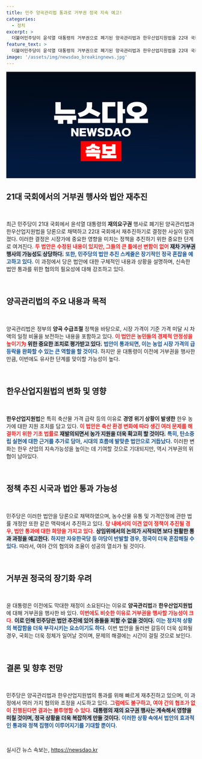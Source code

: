 ```yaml
---
title: 민주 양곡관리법 통과로 거부권 정국 지속 예고!
categories:
  - 정치
excerpt: >
  더불어민주당이 윤석열 대통령의 거부권으로 폐기된 양곡관리법과 한우산업지원법을 22대 국회에서 재추진하기로 결정했습니다. 수정된 내용에도 불구하고, 다시 한 번 거부권이 행사될 가능성이 큰 상황입니다. 이를 통해 국회 내 갈등과 법안 통과가 초래할 긴장감이 커질 전망입니다.
feature_text: >
  더불어민주당이 윤석열 대통령의 거부권으로 폐기된 양곡관리법과 한우산업지원법을 22대 국회에서 재추진하기로 결정했습니다. 수정된 내용에도 불구하고, 다시 한 번 거부권이 행사될 가능성이 큰 상황입니다. 이를 통해 국회 내 갈등과 법안 통과가 초래할 긴장감이 커질 전망입니다.
image: '/assets/img/newsdao_breakingnews.jpg'
---
```


<p><img src="/assets/img/newsdao_breakingnews.jpg" alt="ranknews 속보" /></p>

<h2 data-ke-size="size26">21대 국회에서의 거부권 행사와 법안 재추진</h2>

<p data-ke-size="size16">&nbsp;</p>

<p data-ke-size="size16">최근 민주당이 21대 국회에서 윤석열 대통령의 <b>재의요구권</b> 행사로 폐기된 양곡관리법과 한우산업지원법을 당론으로 채택하고 22대 국회에서 재추진하기로 결정한 사실이 알려졌다. 이러한 결정은 시장가에 중요한 영향을 미치는 정책을 추진하기 위한 중요한 단계로 여겨진다. <b><span style="color: #ee2323;">두 법안은 수정된 내용이 있지만, 그들의 큰 틀에선 변함이 없어 </span></b><b><span style="background-color: #21538527;">재차 거부권 행사의 가능성도 상당하다.</span></b> <b><span style="color: #1a5490;">또한, 민주당의 법안 추진 스케줄은 장기적인 정국 혼잡을 예고하고 있다.</span></b> 이 과정에서 당은 법안에 대한 구체적인 내용과 상황을 설명하며, 신속한 법안 통과를 위한 협의의 필요성에 대해 강조하고 있다.</p>

<p data-ke-size="size16">&nbsp;</p>

<h2 data-ke-size="size26">양곡관리법의 주요 내용과 목적</h2>

<p data-ke-size="size16">&nbsp;</p>

<p data-ke-size="size16">양곡관리법은 정부의 <b>양곡 수급조절</b> 정책을 바탕으로, 시장 가격이 기준 가격 미달 시 차액의 일정 비율을 보전하는 내용을 포함하고 있다. <b><span style="color: #ee2323;">이 법안은 농민들의 경제적 안정성을 높이기为</span></b> <b><span style="background-color: #21538527;">위한 중요한 조치로 평가받고 있다.</span></b> <b><span style="color: #1a5490;">법안이 통과되면, 이는 농업 시장 가격의 급등락을 완화할 수 있는 큰 역할을 할 것이다.</span></b> 하지만 윤 대통령이 이전에 거부권을 행사한 만큼, 이번에도 유사한 단계를 맞이할 가능성이 높다.</p>

<p data-ke-size="size16">&nbsp;</p>

<h2 data-ke-size="size26">한우산업지원법의 변화 및 영향</h2>

<p data-ke-size="size16">&nbsp;</p>

<p data-ke-size="size16"><b>한우산업지원법</b>은 특히 축산물 가격 급락 등의 이유로 <b>경영 위기 상황이 발생한</b> 한우 농가에 대한 지원 조치를 담고 있다. <b><span style="color: #ee2323;">이 법안은 축산 환경 변화에 따라 생긴 여러 문제를 해결하기 위한 기초 법률로 </span></b><b><span style="background-color: #21538527;">재발의되면서 농가 지원을 더욱 확고히 할 것이다.</span></b> <b><span style="color: #1a5490;">특히, 탄소중립 실현에 대한 근거를 추가로 담아, 시대의 흐름에 발맞춘 법안으로 거듭났다.</span></b> 이러한 변화는 한우 산업의 지속가능성을 높이는 데 기여할 것으로 기대되지만, 역시 거부권의 위협이 남아있다.</p>

<p data-ke-size="size16">&nbsp;</p>

<h2 data-ke-size="size26">정책 추진 시국과 법안 통과 가능성</h2>

<p data-ke-size="size16">&nbsp;</p>

<p data-ke-size="size16">민주당은 이러한 법안을 당론으로 채택하였으며, 농수산물 유통 및 가격안정에 관한 법률 개정안 또한 같은 맥락에서 추진하고 있다. <b><span style="color: #ee2323;">당 내에서의 이견 없이 정책이 추진될 경우, 법안 통과에 대한 희망을 가지고 있다.</span></b> <b><span style="background-color: #21538527;">상임위에서의 논의가 시작되면 보다 원활한 통과 과정을 예고한다.</span></b> <b><span style="color: #1a5490;">하지만 자유한국당 등 야당이 반발할 경우, 정국이 더욱 혼잡해질 수 있다.</span></b> 따라서, 여야 간의 협의와 조율이 성공의 열쇠가 될 것이다.</p>

<p data-ke-size="size16">&nbsp;</p>

<h2 data-ke-size="size26">거부권 정국의 장기화 우려</h2>

<p data-ke-size="size16">&nbsp;</p>

<p data-ke-size="size16">윤 대통령은 이전에도 막대한 재정이 소요된다는 이유로 <b>양곡관리법</b>과 <b>한우산업지원법</b>에 대해 거부권을 행사한 바 있다. <b><span style="color: #ee2323;">이번에도 비슷한 이유로 거부권을 행사할 가능성이 크다.</span></b> <b><span style="background-color: #21538527;">이로 인해 민주당은 법안 추진에 있어 충돌을 피할 수 없을 것이다.</span></b> <b><span style="color: #1a5490;">이는 정치적 상황의 복잡함을 더욱 부각시키는 요소이기도 하다.</span></b> 이번 법안을 둘러싼 갈등이 더욱 심화될 경우, 국회는 더욱 정체가 일어날 것이며, 문제의 해결에는 시간이 걸릴 것으로 보인다.</p>

<p data-ke-size="size16">&nbsp;</p>

<h2 data-ke-size="size26">결론 및 향후 전망</h2>

<p data-ke-size="size16">&nbsp;</p>

<p data-ke-size="size16">민주당은 양곡관리법과 한우산업지원법의 통과를 위해 빠르게 재추진하고 있으며, 이 과정에서 여러 가지 협의와 조정을 시도하고 있다. <b><span style="color: #ee2323;">그럼에도 불구하고, 여야 간의 협조가 없이 진행된다면 결과는 불투명할 수 있다.</span></b> <b><span style="background-color: #21538527;">대통령의 재의 요구권 행사는 계속해서 영향을 미칠 것이며, 정국 상황을 더욱 복잡하게 만들 것이다.</span></b> <b><span style="color: #1a5490;">이러한 상황 속에서 법안의 효과적인 통과와 정책 집행이 이루어지기를 기대할 뿐이다.</span></b></p>

<p data-ke-size="size16">&nbsp;</p>
실시간 뉴스 속보는, <a href="https://newsdao.kr" rel="dofollow">https://newsdao.kr</a>


